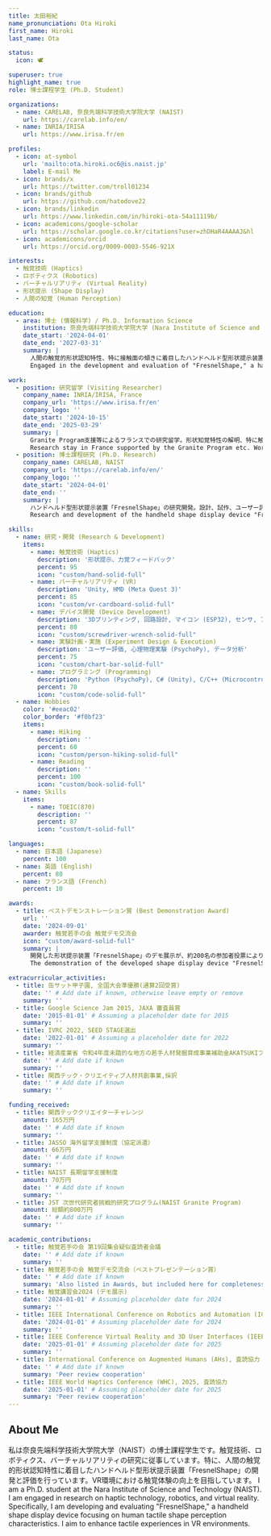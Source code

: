 ```yaml
---
title: 太田裕紀
name_pronunciation: Ota Hiroki
first_name: Hiroki
last_name: Ota

status:
  icon: 🕊️

superuser: true
highlight_name: true
role: 博士課程学生 (Ph.D. Student)

organizations:
  - name: CARELAB, 奈良先端科学技術大学院大学 (NAIST)
    url: https://carelab.info/en/
  - name: INRIA/IRISA
    url: https://www.irisa.fr/en

profiles:
  - icon: at-symbol
    url: 'mailto:ota.hiroki.oc6@is.naist.jp'
    label: E-mail Me
  - icon: brands/x
    url: https://twitter.com/troll01234
  - icon: brands/github
    url: https://github.com/hatodove22
  - icon: brands/linkedin
    url: https://www.linkedin.com/in/hiroki-ota-54a11119b/
  - icon: academicons/google-scholar
    url: https://scholar.google.co.kr/citations?user=zhDHaR4AAAAJ&hl
  - icon: academicons/orcid
    url: https://orcid.org/0009-0003-5546-921X

interests:
  - 触覚技術 (Haptics)
  - ロボティクス (Robotics)
  - バーチャルリアリティ (Virtual Reality)
  - 形状提示 (Shape Display)
  - 人間の知覚 (Human Perception)

education:
  - area: 博士 (情報科学) / Ph.D. Information Science
    institution: 奈良先端科学技術大学院大学 (Nara Institute of Science and Technology)
    date_start: '2024-04-01'
    date_end: '2027-03-31'
    summary: |
      人間の触覚的形状認知特性、特に接触面の傾きに着目したハンドヘルド型形状提示装置「FresnelShape」の開発と評価に従事。VR環境における触覚体験の向上を目指す。
      Engaged in the development and evaluation of "FresnelShape," a handheld shape display device focusing on human tactile shape perception characteristics, particularly the tilt of the contact plane. Aiming to enhance tactile experiences in VR environments.

work:
  - position: 研究留学 (Visiting Researcher)
    company_name: INRIA/IRISA, France
    company_url: 'https://www.irisa.fr/en'
    company_logo: ''
    date_start: '2024-10-15'
    date_end: '2025-03-29'
    summary: |
      Granite Program支援等によるフランスでの研究留学。形状知覚特性の解明、特に触覚刺激の弁別しきい値調査や客観的測定手法の開発に取り組む。
      Research stay in France supported by the Granite Program etc. Working on elucidating shape perception characteristics, specifically investigating discrimination thresholds for tactile stimuli and developing objective measurement methods.
  - position: 博士課程研究 (Ph.D. Research)
    company_name: CARELAB, NAIST
    company_url: 'https://carelab.info/en/'
    company_logo: ''
    date_start: '2024-04-01'
    date_end: ''
    summary: |
      ハンドヘルド型形状提示装置「FresnelShape」の研究開発。設計、試作、ユーザー評価実験(主観評価、心理物理実験)を実施。IEEE VR 2025へ論文投稿済み。
      Research and development of the handheld shape display device "FresnelShape." Conducted design, prototyping, and user evaluation experiments (subjective evaluation, psychophysical experiments). Submitted a paper to IEEE VR 2025.

skills:
  - name: 研究・開発 (Research & Development)
    items:
      - name: 触覚技術 (Haptics)
        description: '形状提示、力覚フィードバック'
        percent: 95
        icon: "custom/hand-solid-full"
      - name: バーチャルリアリティ (VR)
        description: 'Unity, HMD (Meta Quest 3)'
        percent: 85
        icon: "custom/vr-cardboard-solid-full"
      - name: デバイス開発 (Device Development)
        description: '3Dプリンティング, 回路設計, マイコン (ESP32), センサ, アクチュエータ'
        percent: 80
        icon: "custom/screwdriver-wrench-solid-full"
      - name: 実験計画・実施 (Experiment Design & Execution)
        description: 'ユーザー評価, 心理物理実験 (PsychoPy), データ分析'
        percent: 75
        icon: "custom/chart-bar-solid-full"
      - name: プログラミング (Programming)
        description: 'Python (PsychoPy), C# (Unity), C/C++ (Microcontroller)'
        percent: 70
        icon: "custom/code-solid-full"
  - name: Hobbies
    color: '#eeac02'
    color_border: '#f0bf23'
    items:
      - name: Hiking
        description: ''
        percent: 60
        icon: "custom/person-hiking-solid-full"
      - name: Reading
        description: ''
        percent: 100
        icon: "custom/book-solid-full"
  - name: Skills
    items:
      - name: TOEIC(870)
        description: ''
        percent: 87
        icon: "custom/t-solid-full"

languages:
  - name: 日本語 (Japanese)
    percent: 100
  - name: 英語 (English)
    percent: 80
  - name: フランス語 (French)
    percent: 10

awards:
  - title: ベストデモンストレーション賞 (Best Demonstration Award)
    url: ''
    date: '2024-09-01'
    awarder: 触覚若手の会 触覚デモ交流会
    icon: "custom/award-solid-full"
    summary: |
      開発した形状提示装置「FresnelShape」のデモ展示が、約200名の参加者投票により最多得票数を獲得。
      The demonstration of the developed shape display device "FresnelShape" received the most votes from approximately 200 participants.

extracurricular_activities:
  - title: 缶サット甲子園, 全国大会準優勝(通算2回受賞)
    date: '' # Add date if known, otherwise leave empty or remove
    summary: ''
  - title: Google Science Jam 2015, JAXA 審査員賞
    date: '2015-01-01' # Assuming a placeholder date for 2015
    summary: ''
  - title: IVRC 2022, SEED STAGE選出
    date: '2022-01-01' # Assuming a placeholder date for 2022
    summary: ''
  - title: 経済産業省 令和4年度未踏的な地方の若手人材発掘育成事業補助金AKATSUKIプロジェクト採択事業
    date: '' # Add date if known
    summary: ''
  - title: 関西テック・クリエイティブ人材共創事業,採択
    date: '' # Add date if known
    summary: ''

funding_received:
  - title: 関西テッククリエイターチャレンジ
    amount: 165万円
    date: '' # Add date if known
    summary: ''
  - title: JASSO 海外留学支援制度（協定派遣）
    amount: 66万円
    date: '' # Add date if known
    summary: ''
  - title: NAIST 長期留学支援制度
    amount: 70万円
    date: '' # Add date if known
    summary: ''
  - title: JST 次世代研究者挑戦的研究プログラム(NAIST Granite Program)
    amount: 総額約800万円
    date: '' # Add date if known
    summary: ''

academic_contributions:
  - title: 触覚若手の会 第19回集会疑似査読者会議
    date: '' # Add date if known
    summary: ''
  - title: 触覚若手の会 触覚デモ交流会（ベストプレゼンテーション賞）
    date: '' # Add date if known
    summary: 'Also listed in Awards, but included here for completeness of contributions.'
  - title: 触覚講習会2024 (デモ展示)
    date: '2024-01-01' # Assuming placeholder date for 2024
    summary: ''
  - title: IEEE International Conference on Robotics and Automation (ICRA), 2024, Student Volunteer
    date: '2024-01-01' # Assuming placeholder date for 2024
    summary: ''
  - title: IEEE Conference Virtual Reality and 3D User Interfaces (IEEE VR), 2025, Student Volunteer
    date: '2025-01-01' # Assuming placeholder date for 2025
    summary: ''
  - title: International Conference on Augmented Humans (AHs), 査読協力
    date: '' # Add date if known
    summary: 'Peer review cooperation'
  - title: IEEE World Haptics Conference (WHC), 2025, 査読協力
    date: '2025-01-01' # Assuming placeholder date for 2025
    summary: 'Peer review cooperation'
---
```


## About Me

私は奈良先端科学技術大学院大学（NAIST）の博士課程学生です。触覚技術、ロボティクス、バーチャルリアリティの研究に従事しています。特に、人間の触覚的形状認知特性に着目したハンドヘルド型形状提示装置「FresnelShape」の開発と評価を行っています。VR環境における触覚体験の向上を目指しています。
I am a Ph.D. student at the Nara Institute of Science and Technology (NAIST). I am engaged in research on haptic technology, robotics, and virtual reality. Specifically, I am developing and evaluating "FresnelShape," a handheld shape display device focusing on human tactile shape perception characteristics. I aim to enhance tactile experiences in VR environments.
